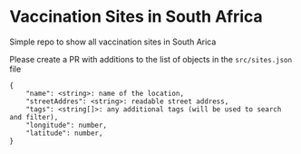 # Vaccination Sites in South Africa

Simple repo to show all vaccination sites in South Arica

Please create a PR with additions to the list of objects in the `src/sites.json` file

```
{
    "name": <string>: name of the location,
    "streetAddres": <string>: readable street address,
    "tags": <string[]>: any additional tags (will be used to search and filter),
    "longitude": number,
    "latitude": number,
}
```


